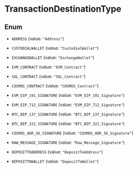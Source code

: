 

# TransactionDestinationType

## Enum


* `ADDRESS` (value: `"Address"`)

* `CUSTODIALWALLET` (value: `"CustodialWallet"`)

* `EXCHANGEWALLET` (value: `"ExchangeWallet"`)

* `EVM_CONTRACT` (value: `"EVM_Contract"`)

* `SOL_CONTRACT` (value: `"SOL_Contract"`)

* `COSMOS_CONTRACT` (value: `"COSMOS_Contract"`)

* `EVM_EIP_191_SIGNATURE` (value: `"EVM_EIP_191_Signature"`)

* `EVM_EIP_712_SIGNATURE` (value: `"EVM_EIP_712_Signature"`)

* `BTC_BIP_137_SIGNATURE` (value: `"BTC_BIP_137_Signature"`)

* `BTC_BIP_322_SIGNATURE` (value: `"BTC_BIP_322_Signature"`)

* `COSMOS_ADR_36_SIGNATURE` (value: `"COSMOS_ADR_36_Signature"`)

* `RAW_MESSAGE_SIGNATURE` (value: `"Raw_Message_Signature"`)

* `DEPOSITTOADDRESS` (value: `"DepositToAddress"`)

* `DEPOSITTOWALLET` (value: `"DepositToWallet"`)



